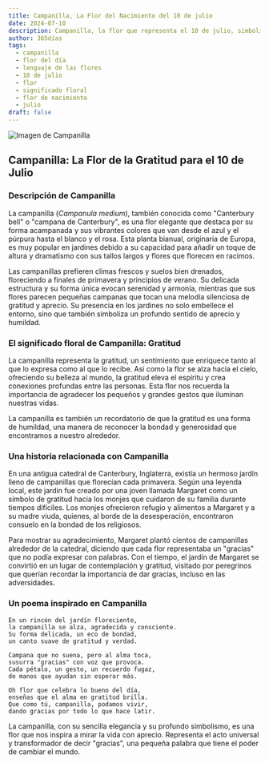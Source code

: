 ```yaml
---
title: Campanilla, La Flor del Nacimiento del 10 de julio
date: 2024-07-10
description: Campanilla, la flor que representa el 10 de julio, simboliza Gratitud. Descubre su fascinante historia, significado en el lenguaje de las flores y una poesía que celebra su belleza.
author: 365días
tags:
  - campanilla
  - flor del día
  - lenguaje de las flores
  - 10 de julio
  - flor
  - significado floral
  - flor de nacimiento
  - julio
draft: false
---
```


![Imagen de Campanilla](https://cdn.pixabay.com/photo/2018/12/31/02/18/lanterns-3904294_1280.jpg#center)


## Campanilla: La Flor de la Gratitud para el 10 de Julio

### Descripción de Campanilla

La campanilla (_Campanula medium_), también conocida como "Canterbury bell" o "campana de Canterbury", es una flor elegante que destaca por su forma acampanada y sus vibrantes colores que van desde el azul y el púrpura hasta el blanco y el rosa. Esta planta bianual, originaria de Europa, es muy popular en jardines debido a su capacidad para añadir un toque de altura y dramatismo con sus tallos largos y flores que florecen en racimos.

Las campanillas prefieren climas frescos y suelos bien drenados, floreciendo a finales de primavera y principios de verano. Su delicada estructura y su forma única evocan serenidad y armonía, mientras que sus flores parecen pequeñas campanas que tocan una melodía silenciosa de gratitud y aprecio. Su presencia en los jardines no solo embellece el entorno, sino que también simboliza un profundo sentido de aprecio y humildad.

### El significado floral de Campanilla: Gratitud

La campanilla representa la gratitud, un sentimiento que enriquece tanto al que lo expresa como al que lo recibe. Así como la flor se alza hacia el cielo, ofreciendo su belleza al mundo, la gratitud eleva el espíritu y crea conexiones profundas entre las personas. Esta flor nos recuerda la importancia de agradecer los pequeños y grandes gestos que iluminan nuestras vidas.

La campanilla es también un recordatorio de que la gratitud es una forma de humildad, una manera de reconocer la bondad y generosidad que encontramos a nuestro alrededor.

### Una historia relacionada con Campanilla

En una antigua catedral de Canterbury, Inglaterra, existía un hermoso jardín lleno de campanillas que florecían cada primavera. Según una leyenda local, este jardín fue creado por una joven llamada Margaret como un símbolo de gratitud hacia los monjes que cuidaron de su familia durante tiempos difíciles. Los monjes ofrecieron refugio y alimentos a Margaret y a su madre viuda, quienes, al borde de la desesperación, encontraron consuelo en la bondad de los religiosos.

Para mostrar su agradecimiento, Margaret plantó cientos de campanillas alrededor de la catedral, diciendo que cada flor representaba un "gracias" que no podía expresar con palabras. Con el tiempo, el jardín de Margaret se convirtió en un lugar de contemplación y gratitud, visitado por peregrinos que querían recordar la importancia de dar gracias, incluso en las adversidades.

### Un poema inspirado en Campanilla

```
En un rincón del jardín floreciente,  
la campanilla se alza, agradecida y consciente.  
Su forma delicada, un eco de bondad,  
un canto suave de gratitud y verdad.  

Campana que no suena, pero al alma toca,  
susurra "gracias" con voz que provoca.  
Cada pétalo, un gesto, un recuerdo fugaz,  
de manos que ayudan sin esperar más.  

Oh flor que celebra lo bueno del día,  
enseñas que el alma en gratitud brilla.  
Que como tú, campanilla, podamos vivir,  
dando gracias por todo lo que hace latir.  
```

La campanilla, con su sencilla elegancia y su profundo simbolismo, es una flor que nos inspira a mirar la vida con aprecio. Representa el acto universal y transformador de decir "gracias", una pequeña palabra que tiene el poder de cambiar el mundo.
